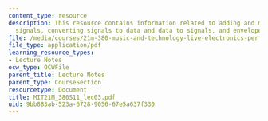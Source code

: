 ```yaml
---
content_type: resource
description: This resource contains information related to adding and multiplying
  signals, converting signals to data and data to signals, and envelopes.
file: /media/courses/21m-380-music-and-technology-live-electronics-performance-practices-spring-2011/9bb883ab523a6728905667e5a637f330_MIT21M_380S11_lec03.pdf
file_type: application/pdf
learning_resource_types:
- Lecture Notes
ocw_type: OCWFile
parent_title: Lecture Notes
parent_type: CourseSection
resourcetype: Document
title: MIT21M_380S11_lec03.pdf
uid: 9bb883ab-523a-6728-9056-67e5a637f330
---
```

